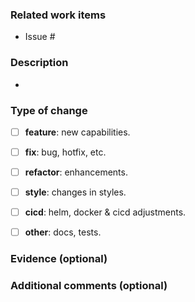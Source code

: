 ### Related work items
<!-- (link to ticket, if no ticket, no need of a PR?) -->
- Issue #


### Description
<!-- (purpose of the PR, how did you implement it) -->
-


### Type of change
<!--(select all that apply) -->
- [ ] **feature**: new capabilities.
- [ ] **fix**: bug, hotfix, etc.
- [ ] **refactor**: enhancements.
- [ ] **style**: changes in styles.
- [ ] **cicd**: helm, docker & cicd adjustments.
- [ ] **other**: docs, tests.


### Evidence (optional)
<!-- (some screenshots or log traces with the effects) -->


### Additional comments (optional)
<!-- (any other information that would be useful) -->
